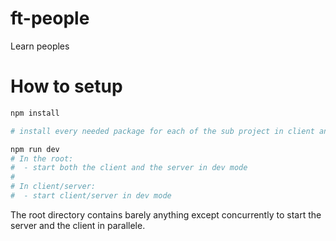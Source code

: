 # ft-people
Learn peoples

# How to setup

```bash
npm install

# install every needed package for each of the sub project in client and server directories
```
```bash
npm run dev
# In the root:
#  - start both the client and the server in dev mode
#
# In client/server:
#  - start client/server in dev mode
```

The root directory contains barely anything except concurrently to start the server and the client in parallele.
